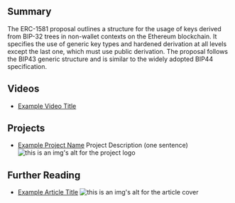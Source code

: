 ## Summary

The ERC-1581 proposal outlines a structure for the usage of keys derived from BIP-32 trees in non-wallet contexts on the Ethereum blockchain. It specifies the use of generic key types and hardened derivation at all levels except the last one, which must use public derivation. The proposal follows the BIP43 generic structure and is similar to the widely adopted BIP44 specification.

## Videos

- [Example Video Title](https://www.youtube.com/watch?v=TDGq4aeevgY)

## Projects

- [Example Project Name](https://xxxx.xxx/xxxxx) Project Description (one sentence) ![this is an img's alt for the project logo](https://xxxx.xxx/project-logo.xxx)

## Further Reading

- [Example Article Title](https://xxxx.xxx/xxxxx) ![this is an img's alt for the article cover](https://xxxx.xxx/article-cover.xxx)
